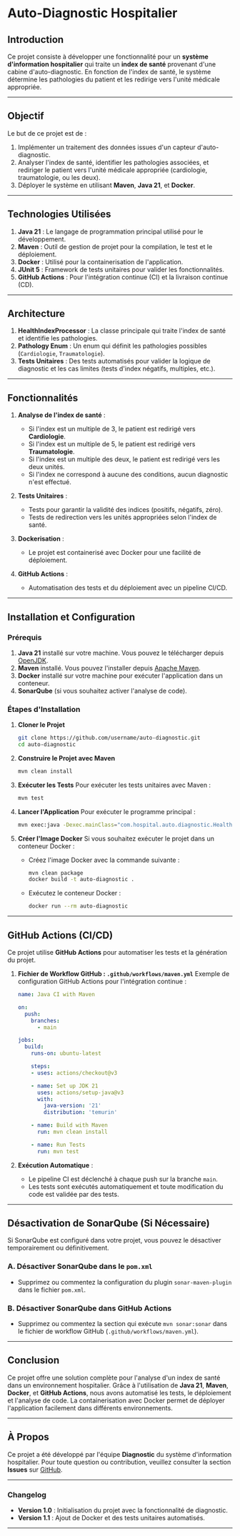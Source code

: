 # Auto-Diagnostic Hospitalier

## Introduction

Ce projet consiste à développer une fonctionnalité pour un **système d'information hospitalier** qui traite un **index de santé** provenant d'une cabine d'auto-diagnostic. En fonction de l'index de santé, le système détermine les pathologies du patient et les redirige vers l'unité médicale appropriée.

---

## Objectif

Le but de ce projet est de :

1. Implémenter un traitement des données issues d'un capteur d'auto-diagnostic.
2. Analyser l'index de santé, identifier les pathologies associées, et rediriger le patient vers l'unité médicale appropriée (cardiologie, traumatologie, ou les deux).
3. Déployer le système en utilisant **Maven**, **Java 21**, et **Docker**.

---

## Technologies Utilisées

1. **Java 21** : Le langage de programmation principal utilisé pour le développement.
2. **Maven** : Outil de gestion de projet pour la compilation, le test et le déploiement.
3. **Docker** : Utilisé pour la containerisation de l'application.
4. **JUnit 5** : Framework de tests unitaires pour valider les fonctionnalités.
5. **GitHub Actions** : Pour l'intégration continue (CI) et la livraison continue (CD).

---

## Architecture

1. **HealthIndexProcessor** : La classe principale qui traite l'index de santé et identifie les pathologies.
2. **Pathology Enum** : Un enum qui définit les pathologies possibles (`Cardiologie`, `Traumatologie`).
3. **Tests Unitaires** : Des tests automatisés pour valider la logique de diagnostic et les cas limites (tests d'index négatifs, multiples, etc.).

---

## Fonctionnalités

1. **Analyse de l'index de santé** :
   - Si l'index est un multiple de 3, le patient est redirigé vers **Cardiologie**.
   - Si l'index est un multiple de 5, le patient est redirigé vers **Traumatologie**.
   - Si l'index est un multiple des deux, le patient est redirigé vers les deux unités.
   - Si l'index ne correspond à aucune des conditions, aucun diagnostic n'est effectué.

2. **Tests Unitaires** :
   - Tests pour garantir la validité des indices (positifs, négatifs, zéro).
   - Tests de redirection vers les unités appropriées selon l'index de santé.

3. **Dockerisation** :
   - Le projet est containerisé avec Docker pour une facilité de déploiement.

4. **GitHub Actions** :
   - Automatisation des tests et du déploiement avec un pipeline CI/CD.

---

## Installation et Configuration

### Prérequis

1. **Java 21** installé sur votre machine. Vous pouvez le télécharger depuis [OpenJDK](https://jdk.java.net/21/).
2. **Maven** installé. Vous pouvez l'installer depuis [Apache Maven](https://maven.apache.org/).
3. **Docker** installé sur votre machine pour exécuter l'application dans un conteneur.
4. **SonarQube** (si vous souhaitez activer l'analyse de code).

### Étapes d'Installation

1. **Cloner le Projet**
   ```bash
   git clone https://github.com/username/auto-diagnostic.git
   cd auto-diagnostic
   ```

2. **Construire le Projet avec Maven**
   ```bash
   mvn clean install
   ```

3. **Exécuter les Tests**
   Pour exécuter les tests unitaires avec Maven :
   ```bash
   mvn test
   ```

4. **Lancer l'Application**
   Pour exécuter le programme principal :
   ```bash
   mvn exec:java -Dexec.mainClass="com.hospital.auto.diagnostic.HealthIndexProcessor"
   ```

5. **Créer l'Image Docker**
   Si vous souhaitez exécuter le projet dans un conteneur Docker :
    - Créez l'image Docker avec la commande suivante :
      ```bash
      mvn clean package
      docker build -t auto-diagnostic .
      ```

    - Exécutez le conteneur Docker :
      ```bash
      docker run --rm auto-diagnostic
      ```

---

## GitHub Actions (CI/CD)

Ce projet utilise **GitHub Actions** pour automatiser les tests et la génération du projet.

1. **Fichier de Workflow GitHub : `.github/workflows/maven.yml`**
   Exemple de configuration GitHub Actions pour l'intégration continue :
   ```yaml
   name: Java CI with Maven

   on:
     push:
       branches:
         - main

   jobs:
     build:
       runs-on: ubuntu-latest

       steps:
       - uses: actions/checkout@v3

       - name: Set up JDK 21
         uses: actions/setup-java@v3
         with:
           java-version: '21'
           distribution: 'temurin'

       - name: Build with Maven
         run: mvn clean install

       - name: Run Tests
         run: mvn test
   ```

2. **Exécution Automatique** :
    - Le pipeline CI est déclenché à chaque push sur la branche `main`.
    - Les tests sont exécutés automatiquement et toute modification du code est validée par des tests.

---

## Désactivation de SonarQube (Si Nécessaire)

Si SonarQube est configuré dans votre projet, vous pouvez le désactiver temporairement ou définitivement.

### A. Désactiver SonarQube dans le `pom.xml`
- Supprimez ou commentez la configuration du plugin `sonar-maven-plugin` dans le fichier `pom.xml`.

### B. Désactiver SonarQube dans GitHub Actions
- Supprimez ou commentez la section qui exécute `mvn sonar:sonar` dans le fichier de workflow GitHub (`.github/workflows/maven.yml`).

---

## Conclusion

Ce projet offre une solution complète pour l'analyse d'un index de santé dans un environnement hospitalier. Grâce à l'utilisation de **Java 21**, **Maven**, **Docker**, et **GitHub Actions**, nous avons automatisé les tests, le déploiement et l'analyse de code. La containerisation avec Docker permet de déployer l'application facilement dans différents environnements.

---

## À Propos

Ce projet a été développé par l'équipe **Diagnostic** du système d'information hospitalier. Pour toute question ou contribution, veuillez consulter la section **Issues** sur [GitHub](https://github.com/AlibiMourad/auto-diagnostic/issues).

---

### **Changelog**

- **Version 1.0** : Initialisation du projet avec la fonctionnalité de diagnostic.
- **Version 1.1** : Ajout de Docker et des tests unitaires automatisés.

---